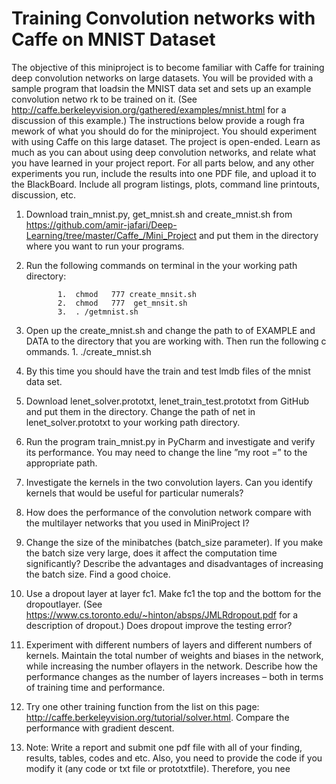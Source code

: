# Training Convolution networks with Caffe on MNIST Dataset

The objective of this miniproject is to become familiar with Caffe for training deep convolution networks on large datasets.  You will be provided with a sample program that loadsin the MNIST data set and sets up an example convolution netwo
rk to be trained on it.  (See http://caffe.berkeleyvision.org/gathered/examples/mnist.html for a discussion of this example.) The instructions below provide a rough fra
mework of what you should do for the miniproject.  You should experiment with using Caffe on this large dataset.  The project is
open-ended. Learn as much as you can about using deep convolution networks, and relate what you have learned in your project report.  For all parts below,
and any other experiments you run, include the results into one PDF file, and upload it to the BlackBoard. Include all program listings, plots, command line printouts, discussion, etc.

1.  Download train_mnist.py, get_mnist.sh and create_mnist.sh from https://github.com/amir-jafari/Deep-Learning/tree/master/Caffe_/Mini_Project
and put them in the directory where you want to run your programs.
2.  Run the following commands on terminal in the your working path directory:
                
               1.  chmod   777 create_mnsit.sh   
               2.  chmod   777  get_mnsit.sh
               3.  . /getmnist.sh
               
3.  Open up the create_mnist.sh and change the path to of EXAMPLE and DATA to the directory that you are working with. Then run the following c
ommands.
               1. ./create_mnist.sh

4.  By this time you should have the train and test lmdb files of the mnist data set.
5.  Download lenet_solver.prototxt, lenet_train_test.prototxt from GitHub and put them in the directory.  Change the path of net in
lenet_solver.prototxt to your working path directory.
6.  Run  the  program train_mnist.py in  PyCharm  and  investigate and  verify  its  performance. You may need to change the line ”my
root =” to the appropriate path.
7.  Investigate the kernels in the two convolution layers. Can you identify kernels that would be useful for particular numerals?
8.  How does the performance of the convolution network compare with the multilayer networks that you used in MiniProject I?
9.  Change the size of the minibatches (batch_size parameter). If you make the batch size very large, does it affect the computation time significantly? Describe the advantages and disadvantages of increasing the batch size. Find a good choice.
10.  Use a  dropout layer  at layer fc1. Make fc1 the  top and  the bottom for  the  dropoutlayer. (See https://www.cs.toronto.edu/~hinton/absps/JMLRdropout.pdf for
a description of dropout.) Does dropout improve the testing error?
11.  Experiment with different numbers of layers and different numbers of kernels. Maintain the total number of weights and biases in the network, while increasing the number oflayers in the network.  Describe how the performance changes
as the number of layers increases – both in terms of training time and performance.
12.  Try one other training function from the list on this page: http://caffe.berkeleyvision.org/tutorial/solver.html. Compare the performance with gradient descent.
13. Note: Write a report and submit one pdf file with all of your finding, results, tables, codes and etc.  Also, you need to provide the code if you modify
it (any code or txt file or prototxtfile). Therefore, you nee

